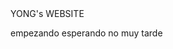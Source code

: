 ﻿<!DOCTYPE html>

<html lang="en" xmlns="http://www.w3.org/1999/xhtml">
<head>
    <meta charset="utf-8" />
    <title></title>
</head>
<body>
    <hl>YONG's WEBSITE</hl>
    <p> empezando esperando no muy tarde </p>
</body>
</html>
